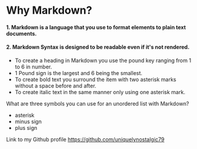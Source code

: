 
# Why Markdown? #

#### 1. Markdown is a language that you use to format elements to plain text documents. ####

#### 2. Markdown Syntax is designed to be readable even if it's not rendered. ####

 - To create a heading in Markdown  you use the pound key ranging from 1 to 6 in number. 
 - 1 Pound sign is the largest and 6 being the smallest.
 - To create bold text you surround the item with two asterisk marks without a space before and after.
 - To create italic text in the same manner only using one asterisk mark.

  What are three symbols you can use for an unordered list with Markdown?
 
  - asterisk
  - minus sign
  - plus sign


Link to my Github profile https://github.com/uniquelynostalgic79
